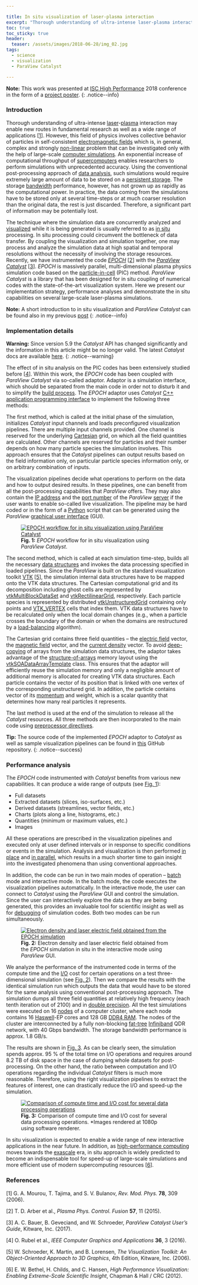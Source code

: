 ```yaml
---

title: In situ visualization of laser-plasma interaction
excerpt: "Thorough understanding of ultra-intense laser-plasma interaction may enable new routes in fundamental research as well as a wide range of applications. However, this field of physics involves collective behavior of particles in self-consistent electromagnetic fields which is, in general, complex and strongly non-linear problem that can be investigated only with the help of large-scale computer simulations. An exponential increase of computational throughput of supercomputers enables researchers to perform simulations with unprecedented accuracy."
toc: true
toc_sticky: true
header:
  teaser: /assets/images/2018-06-28/img_02.jpg
tags: 
  - science
  - visualization
  - ParaView Catalyst

---
```


**Note:** This work was presented at [ISC High Performance](https://www.isc-hpc.com/) 2018 conference in the form of a [project poster](https://www.isc-hpc.com/agenda2018/index.html%3Fpost_type=page&p=10&id=proj123&sess=sess144.html).
{: .notice--info}

### Introduction

Thorough understanding of ultra-intense [laser](https://en.wikipedia.org/wiki/Laser)-[plasma](https://en.wikipedia.org/wiki/Plasma_(physics)) interaction may enable new routes in fundamental research as well as a wide range of applications [[1](#ref_1)]. However, this field of physics involves collective behavior of particles in self-consistent [electromagnetic fields](https://en.wikipedia.org/wiki/Electromagnetic_field) which is, in general, complex and strongly [non-linear](https://en.wikipedia.org/wiki/Nonlinear_system) problem that can be investigated only with the help of large-scale [computer simulations](https://en.wikipedia.org/wiki/Computer_simulation). An exponential increase of computational throughput of [supercomputers](https://en.wikipedia.org/wiki/Supercomputer) enables researchers to perform simulations with unprecedented accuracy. Using the conventional post-processing approach of [data analysis](https://en.wikipedia.org/wiki/Data_analysis), such simulations would require extremely large amount of data to be stored on a [persistent storage](https://en.wikipedia.org/wiki/Persistent_memory). The storage [bandwidth](https://en.wikipedia.org/wiki/Bandwidth_(computing)) performance, however, has not grown up as rapidly as the computational power. In practice, the data coming from the simulations have to be stored only at several time-steps or at much coarser resolution than the original data, the rest is just discarded. Therefore, a significant part of information may be potentially lost.

The technique where the simulation data are concurrently analyzed and [visualized](https://en.wikipedia.org/wiki/Data_and_information_visualization) while it is being generated is usually referred to as [in situ](https://en.wikipedia.org/wiki/In_situ) processing. In situ processing could circumvent the bottleneck of data transfer. By coupling the visualization and simulation together, one may process and analyze the simulation data at high spatial and temporal resolutions without the necessity of involving the storage resources. Recently, we have instrumented the code [*EPOCH*](https://github.com/Warwick-Plasma/epoch) [[2](#ref_2)] with the [*ParaView Catalyst*](https://www.paraview.org/in-situ/) [[3](#ref_3)]. *EPOCH* is massively parallel, multi-dimensional plasma physics simulation code based on the [particle-in-cell](https://en.wikipedia.org/wiki/Particle-in-cell) (PIC) method. *ParaView Catalyst* is a library that has been designed for in situ coupling of numerical codes with the state-of-the-art visualization system. Here we present our implementation strategy, performance analyses and demonstrate the in situ capabilities on several large-scale laser-plasma simulations.

**Note:** A short introduction to in situ visualization and *ParaView Catalyst* can be found also in my previous [post](/posts/introduction_to_in_situ_visualization_and_paraview_catalyst/)
{: .notice--info}

### Implementation details

**Warning:** Since version 5.9 the *Catalyst* API has changed significantly and the information in this article might be no longer valid. The latest *Catalyst* docs are available [here](https://catalyst-in-situ.readthedocs.io/en/latest/index.html). 
{: .notice--warning}

The effect of in situ analysis on the PIC codes has been extensively studied before [[4](#ref_4)]. Within this work, the *EPOCH* code has been coupled with *ParaView Catalyst* via so-called adaptor. Adaptor is a simulation interface, which should be separated from the main code in order not to disturb it and to simplify the [build process](https://en.wikipedia.org/wiki/Software_build). The *EPOCH* adaptor uses *Catalyst* [C++](https://en.wikipedia.org/wiki/C%2B%2B) [application programming interface](https://en.wikipedia.org/wiki/API) to implement the following three methods: 

The first method, which is called at the initial phase of the simulation, initializes *Catalyst* input channels and loads preconfigured visualization pipelines. There are multiple input channels provided. One channel is reserved for the underlying [Cartesian](https://en.wikipedia.org/wiki/Cartesian_coordinate_system) grid, on which all the field quantities are calculated. Other channels are reserved for particles and their number depends on how many particle species the simulation involves. This approach ensures that the *Catalyst* pipelines can output results based on the field information only, on particular particle species information only, or on arbitrary combination of inputs. 

The visualization pipelines decide what operations to perform on the data and how to output desired results. In these pipelines, one can benefit from all the post-processing capabilities that *ParaView* offers. They may also contain the [IP address](https://en.wikipedia.org/wiki/IP_address) and the [port number](https://en.wikipedia.org/wiki/Port_(computer_networking)) of the *ParaView* [server](https://en.wikipedia.org/wiki/Server_(computing)) if the user wants to enable so-called live visualization. The pipeline may be hard coded or in the form of a [Python](https://en.wikipedia.org/wiki/Python_(programming_language)) script that can be generated using the *ParaView* [graphical user interface](https://en.wikipedia.org/wiki/Graphical_user_interface) (GUI).

<figure id="fig_1" style="max-width: 400px" class="align-center">
  <a href="/assets/images/2018-06-28/img_01.jpg" class="image-popup">
    <img src="/assets/images/2018-06-28/img_01.jpg" alt="EPOCH workflow for in situ visualization using ParaView Catalyst">
  </a>
  <figcaption>
  <strong>Fig. 1:</strong> <em>EPOCH</em> workflow for in situ visualization using <em>ParaView Catalyst</em>.
  </figcaption>
</figure> 

The second method, which is called at each simulation time-step, builds all the necessary [data structures](https://en.wikipedia.org/wiki/Data_structure) and invokes the data processing specified in loaded pipelines. Since the *ParaView* is built on the standard visualization toolkit [VTK](https://vtk.org/) [[5](#ref_5)], the simulation internal data structures have to be mapped onto the VTK data structures. The Cartesian computational grid and its decomposition including ghost cells are represented by [vtkMultiBlockDataSet](https://vtk.org/doc/nightly/html/classvtkMultiBlockDataSet.html) and [vtkRectilinearGrid](https://vtk.org/doc/nightly/html/classvtkRectilinearGrid.html), respectively. Each particle species is represented by distributed [vtkUnstructuredGrid](https://vtk.org/doc/nightly/html/classvtkUnstructuredGrid.html) containing only points and [VTK_VERTEX](https://vtk.org/doc/nightly/html/classvtkVertex.html) cells that index them. VTK data structures have to be recalculated only when the local domain changes (e.g., when a particle crosses the boundary of the domain or when the domains are restructured by a [load-balancing](https://en.wikipedia.org/wiki/Load_balancing_(computing)) algorithm).

The Cartesian grid contains three field quantities – the [electric field](https://en.wikipedia.org/wiki/Electric_field) vector, the [magnetic field](https://en.wikipedia.org/wiki/Magnetic_field) vector, and the [current density](https://en.wikipedia.org/wiki/Current_density) vector. To avoid [deep-copying](https://en.wikipedia.org/wiki/Object_copying#Deep_copy) of arrays from the simulation data structures, the adaptor takes advantage of the [structure-of-arrays](https://en.wikipedia.org/wiki/AoS_and_SoA#Structure_of_arrays) memory layout using the [vtkSOADataArrayTemplate](https://vtk.org/doc/nightly/html/classvtkSOADataArrayTemplate.html) class. This ensures that the adaptor will efficiently reuse the simulation memory and only a negligible amount of additional memory is allocated for creating VTK data structures. Each particle contains the vector of its position that is linked with one vertex of the corresponding unstructured grid. In addition, the particle contains vector of its [momentum](https://en.wikipedia.org/wiki/Momentum) and weight, which is a scalar quantity that determines how many real particles it represents. 

The last method is used at the end of the simulation to release all the *Catalyst* resources. All three methods are then incorporated to the main code using [preprocessor directives](https://en.wikipedia.org/wiki/Directive_(programming)).

**Tip:** The source code of the implemented *EPOCH* adaptor to *Catalyst* as well as sample visualization pipelines can be found in [this](https://github.com/valenpe7/epoch_catalyst_adaptor) GitHub repository.
{: .notice--success}

### Performance analysis

The *EPOCH* code instrumented with *Catalyst* benefits from various new capabilities. It can produce a wide range of outputs (see <a href="#fig_1">Fig. 1</a>):

* Full datasets
* Extracted datasets (slices, iso-surfaces, etc.)
* Derived datasets (streamlines, vector fields, etc.)
* Charts (plots along a line, histograms, etc.)
* Quantities (minimum or maximum values, etc.)
* Images

All these operations are prescribed in the visualization pipelines and executed only at user defined intervals or in response to specific conditions or events in the simulation. Analysis and visualization is then performed [in place](https://en.wikipedia.org/wiki/In-place_algorithm) and [in parallel](https://en.wikipedia.org/wiki/Parallel_computing), which results in a much shorter time to gain insight into the investigated phenomena than using conventional approaches.

In addition, the code can be run in two main modes of operation – [batch](https://en.wikipedia.org/wiki/Batch_processing) mode and interactive mode. In the batch mode, the code executes the visualization pipelines automatically. In the interactive mode, the user can connect to *Catalyst* using the *ParaView* GUI and control the simulation. Since the user can interactively explore the data as they are being generated, this provides an invaluable tool for scientific insight as well as for [debugging](https://en.wikipedia.org/wiki/Debugging) of simulation codes. Both two modes can be run simultaneously.

<figure id="fig_2" style="max-width: 400px" class="align-center">
  <a href="/assets/images/2018-06-28/img_02.jpg" class="image-popup">
    <img src="/assets/images/2018-06-28/img_02.jpg" alt="Electron density and laser electric field obtained from the EPOCH simulation">
  </a>
  <figcaption>
  <strong>Fig. 2:</strong> Electron density and laser electric field obtained from the <em>EPOCH</em> simulation in situ in the interactive mode using <em>ParaView</em> GUI.
  </figcaption>
</figure>

We analyze the performance of the instrumented code in terms of the compute time and the [I/O](https://en.wikipedia.org/wiki/Input/output) cost for certain operations on a test three-dimensional simulation (see <a href="#fig_2">Fig. 2</a>). Then we compare the results with the identical simulation run which outputs the data that would have to be stored for the same analysis using conventional post-processing approach. The simulation dumps all three field quantities at relatively high frequency (each tenth iteration out of 2100) and in [double precision](https://en.wikipedia.org/wiki/Double-precision_floating-point_format). All the test simulations were executed on 16 [nodes](https://en.wikipedia.org/wiki/Node_(networking)) of a computer cluster, where each node contains 16 [Haswell](https://en.wikipedia.org/wiki/Haswell_(microarchitecture))-EP cores and 128 GB [DDR4 RAM](https://en.wikipedia.org/wiki/DDR4_SDRAM). The nodes of the cluster are interconnected by a fully non-blocking [fat-tree](https://en.wikipedia.org/wiki/Fat_tree) [Infiniband](https://en.wikipedia.org/wiki/InfiniBand) QDR network, with 40 Gbps bandwidth. The storage bandwidth performance is approx. 1.8 GB/s.

The results are shown in <a href="#fig_3">Fig. 3</a>. As can be clearly seen, the simulation spends approx. 95 % of the total time on I/O operations and requires around 8.2 TB of disk space in the case of dumping whole datasets for post-processing. On the other hand, the ratio between computation and I/O operations regarding the individual *Catalyst* filters is much more reasonable. Therefore, using the right visualization pipelines to extract the features of interest, one can drastically reduce the I/O and speed-up the simulation.

<figure id="fig_3" style="max-width: 400px" class="align-center">
  <a href="/assets/images/2018-06-28/img_03.jpg" class="image-popup">
    <img src="/assets/images/2018-06-28/img_03.jpg" alt="Comparison of compute time and I/O cost for several data processing operations">
  </a>
  <figcaption>
  <strong>Fig. 3:</strong> Comparison of compute time and I/O cost for several data processing operations. *Images rendered at 1080p using software renderer.
  </figcaption>
</figure> 

In situ visualization is expected to enable a wide range of new interactive applications in the near future. In addition, as [high-performance computing](https://en.wikipedia.org/wiki/High-performance_computing) moves towards the [exascale](https://en.wikipedia.org/wiki/Exascale_computing) era, in situ approach is widely predicted to become an indispensable tool for speed-up of large-scale simulations and more efficient use of modern supercomputing resources [[6](#ref_6)].

### References

[<a id="ref_1">1</a>] G. A. Mourou, T. Tajima, and S. V. Bulanov, *Rev. Mod. Phys.* **78**, 309 (2006).

[<a id="ref_2">2</a>] T. D. Arber et al., *Plasma Phys. Control. Fusion* **57**, 11 (2015).

[<a id="ref_3">3</a>] A. C. Bauer, B. Geveciand, and W. Schroeder, *ParaView Catalyst User’s Guide*, Kitware, Inc. (2017).

[<a id="ref_4">4</a>] O. Rubel et al., *IEEE Computer Graphics and Applications* **36**, 3 (2016).

[<a id="ref_5">5</a>] W. Schroeder, K. Martin, and B. Lorensen, *The Visualization Toolkit: An Object-Oriented Approach to 3D Graphics*, 4th Edition, Kitware, Inc. (2006).

[<a id="ref_6">6</a>] E. W. Bethel, H. Childs, and C. Hansen, *High Performance Visualization: Enabling Extreme-Scale Scientific Insight*, Chapman & Hall / CRC (2012).